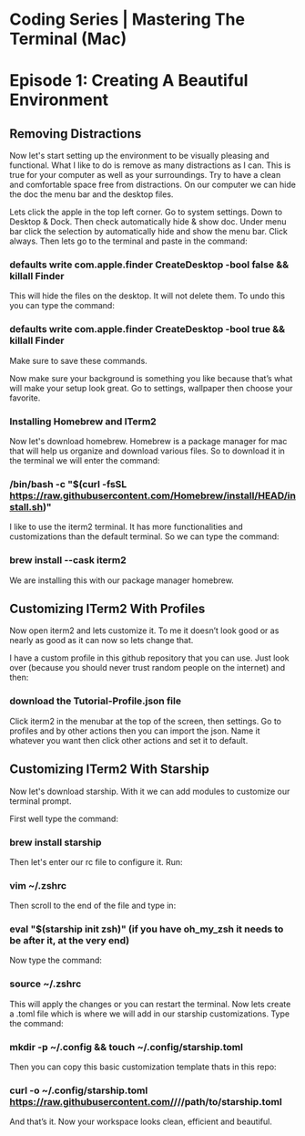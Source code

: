 # Coding Series | Mastering The Terminal (Mac)

# Episode 1: Creating A Beautiful Environment

## Removing Distractions

Now let's start setting up the environment to be visually pleasing and functional. What I like to do is remove as many distractions as I can. This is true for your computer as well as your surroundings. Try to have a clean and comfortable space free from distractions. On our computer we can hide the doc the menu bar and the desktop files. 

Lets click the apple in the top left corner. Go to system settings. Down to Desktop & Dock. Then check automatically hide & show doc. Under menu bar click the selection by automatically hide and show the menu bar. Click always. Then lets go to the terminal and paste in the command:

### defaults write com.apple.finder CreateDesktop -bool false && killall Finder

This will hide the files on the desktop. It will not delete them. To undo this you can type the command:

### defaults write com.apple.finder CreateDesktop -bool true && killall Finder
                 
Make sure to save these commands.

Now make sure your background is something you like because that’s what will make your setup look great. Go to settings, wallpaper then choose your favorite. 

### Installing Homebrew and ITerm2

Now let's download homebrew. Homebrew is a package manager for mac that will help us organize and download various files. So to download it in the terminal we will enter the command:

### /bin/bash -c "$(curl -fsSL https://raw.githubusercontent.com/Homebrew/install/HEAD/install.sh)"

I like to use the iterm2 terminal. It has more functionalities and customizations than the default terminal. So we can type the command: 

### brew install --cask iterm2 

We are installing this with our package manager homebrew. 

## Customizing ITerm2 With Profiles

Now open iterm2 and lets customize it. To me it doesn’t look good or as nearly as good as it can now so lets change that. 

I have a custom profile in this github repository that you can use. Just look over (because you should never trust random people on the internet) and then:

### download the Tutorial-Profile.json file

Click iterm2 in the menubar at the top of the screen, then settings. Go to profiles and by other actions then you can import the json. Name it whatever you want then click other actions and set it to default.  

## Customizing ITerm2 With Starship

Now let's download starship. With it we can add modules to customize our terminal prompt.

First well type the command:

### brew install starship

Then let's enter our rc file to configure it. Run:

### vim ~/.zshrc

Then scroll to the end of the file and type in:

### eval "$(starship init zsh)" (if you have oh_my_zsh it needs to be after it, at the very end)

Now type the command:

### source ~/.zshrc 

This will apply the changes or you can restart the terminal. Now lets create a .toml file which is where we will add in our starship customizations. Type the command:

### mkdir -p ~/.config && touch ~/.config/starship.toml

Then you can copy this basic customization template thats in this repo:

### curl -o ~/.config/starship.toml https://raw.githubusercontent.com/<user>/<repo>/<branch>/path/to/starship.toml

And that’s it. Now your workspace looks clean, efficient and beautiful.
